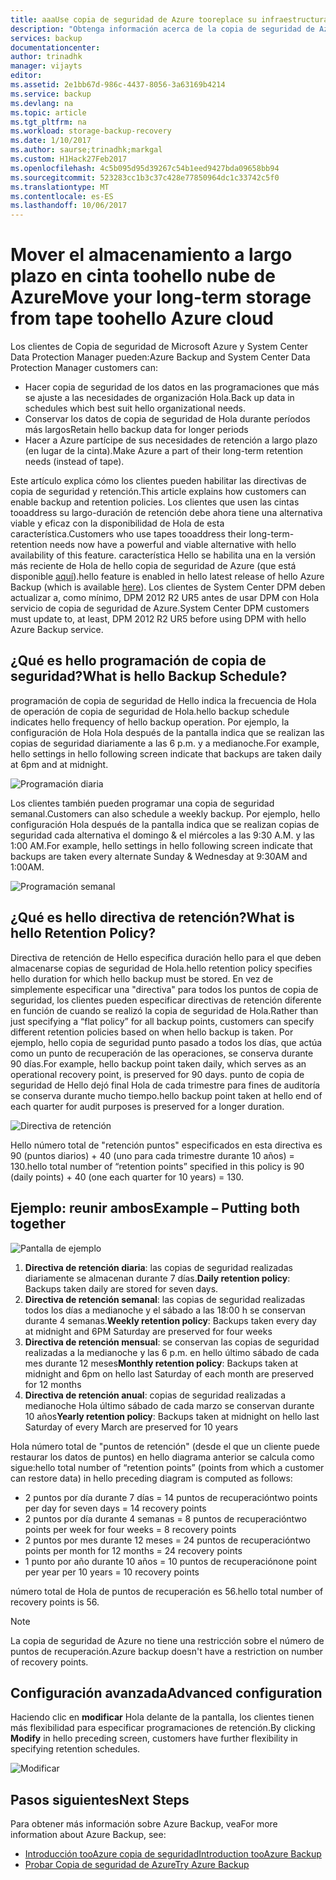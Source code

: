```yaml
---
title: aaaUse copia de seguridad de Azure tooreplace su infraestructura de cinta | Documentos de Microsoft
description: "Obtenga información acerca de la copia de seguridad de Azure proporciona semántica similar a la cinta que le permite toobackup y restaurar datos de Azure"
services: backup
documentationcenter: 
author: trinadhk
manager: vijayts
editor: 
ms.assetid: 2e1bb67d-986c-4437-8056-3a63169b4214
ms.service: backup
ms.devlang: na
ms.topic: article
ms.tgt_pltfrm: na
ms.workload: storage-backup-recovery
ms.date: 1/10/2017
ms.author: saurse;trinadhk;markgal
ms.custom: H1Hack27Feb2017
ms.openlocfilehash: 4c5b095d95d39267c54b1eed9427bda09658bb94
ms.sourcegitcommit: 523283cc1b3c37c428e77850964dc1c33742c5f0
ms.translationtype: MT
ms.contentlocale: es-ES
ms.lasthandoff: 10/06/2017
---
```

# <a name="move-your-long-term-storage-from-tape-toohello-azure-cloud"></a><span data-ttu-id="32c17-103">Mover el almacenamiento a largo plazo en cinta toohello nube de Azure</span><span class="sxs-lookup"><span data-stu-id="32c17-103">Move your long-term storage from tape toohello Azure cloud</span></span>
<span data-ttu-id="32c17-104">Los clientes de Copia de seguridad de Microsoft Azure y System Center Data Protection Manager pueden:</span><span class="sxs-lookup"><span data-stu-id="32c17-104">Azure Backup and System Center Data Protection Manager customers can:</span></span>

* <span data-ttu-id="32c17-105">Hacer copia de seguridad de los datos en las programaciones que más se ajuste a las necesidades de organización Hola.</span><span class="sxs-lookup"><span data-stu-id="32c17-105">Back up data in schedules which best suit hello organizational needs.</span></span>
* <span data-ttu-id="32c17-106">Conservar los datos de copia de seguridad de Hola durante períodos más largos</span><span class="sxs-lookup"><span data-stu-id="32c17-106">Retain hello backup data for longer periods</span></span>
* <span data-ttu-id="32c17-107">Hacer a Azure partícipe de sus necesidades de retención a largo plazo (en lugar de la cinta).</span><span class="sxs-lookup"><span data-stu-id="32c17-107">Make Azure a part of their long-term retention needs (instead of tape).</span></span>

<span data-ttu-id="32c17-108">Este artículo explica cómo los clientes pueden habilitar las directivas de copia de seguridad y retención.</span><span class="sxs-lookup"><span data-stu-id="32c17-108">This article explains how customers can enable backup and retention policies.</span></span> <span data-ttu-id="32c17-109">Los clientes que usen las cintas tooaddress su largo-duración de retención debe ahora tiene una alternativa viable y eficaz con la disponibilidad de Hola de esta característica.</span><span class="sxs-lookup"><span data-stu-id="32c17-109">Customers who use tapes tooaddress their long-term-retention needs now have a powerful and viable alternative with hello availability of this feature.</span></span> <span data-ttu-id="32c17-110">característica Hello se habilita una en la versión más reciente de Hola de hello copia de seguridad de Azure (que está disponible [aquí](http://aka.ms/azurebackup_agent)).</span><span class="sxs-lookup"><span data-stu-id="32c17-110">hello feature is enabled in hello latest release of hello Azure Backup (which is available [here](http://aka.ms/azurebackup_agent)).</span></span> <span data-ttu-id="32c17-111">Los clientes de System Center DPM deben actualizar a, como mínimo, DPM 2012 R2 UR5 antes de usar DPM con Hola servicio de copia de seguridad de Azure.</span><span class="sxs-lookup"><span data-stu-id="32c17-111">System Center DPM customers must update to, at least, DPM 2012 R2 UR5 before using DPM with hello Azure Backup service.</span></span>

## <a name="what-is-hello-backup-schedule"></a><span data-ttu-id="32c17-112">¿Qué es hello programación de copia de seguridad?</span><span class="sxs-lookup"><span data-stu-id="32c17-112">What is hello Backup Schedule?</span></span>
<span data-ttu-id="32c17-113">programación de copia de seguridad de Hello indica la frecuencia de Hola de operación de copia de seguridad de Hola.</span><span class="sxs-lookup"><span data-stu-id="32c17-113">hello backup schedule indicates hello frequency of hello backup operation.</span></span> <span data-ttu-id="32c17-114">Por ejemplo, la configuración de Hola Hola después de la pantalla indica que se realizan las copias de seguridad diariamente a las 6 p.m. y a medianoche.</span><span class="sxs-lookup"><span data-stu-id="32c17-114">For example, hello settings in hello following screen indicate that backups are taken daily at 6pm and at midnight.</span></span>

![Programación diaria](./media/backup-azure-backup-cloud-as-tape/dailybackupschedule.png)

<span data-ttu-id="32c17-116">Los clientes también pueden programar una copia de seguridad semanal.</span><span class="sxs-lookup"><span data-stu-id="32c17-116">Customers can also schedule a weekly backup.</span></span> <span data-ttu-id="32c17-117">Por ejemplo, hello configuración Hola después de la pantalla indica que se realizan copias de seguridad cada alternativa el domingo & el miércoles a las 9:30 A.M. y las 1:00 AM.</span><span class="sxs-lookup"><span data-stu-id="32c17-117">For example, hello settings in hello following screen indicate that backups are taken every alternate Sunday & Wednesday at 9:30AM and 1:00AM.</span></span>

![Programación semanal](./media/backup-azure-backup-cloud-as-tape/weeklybackupschedule.png)

## <a name="what-is-hello-retention-policy"></a><span data-ttu-id="32c17-119">¿Qué es hello directiva de retención?</span><span class="sxs-lookup"><span data-stu-id="32c17-119">What is hello Retention Policy?</span></span>
<span data-ttu-id="32c17-120">Directiva de retención de Hello especifica duración hello para el que deben almacenarse copias de seguridad de Hola.</span><span class="sxs-lookup"><span data-stu-id="32c17-120">hello retention policy specifies hello duration for which hello backup must be stored.</span></span> <span data-ttu-id="32c17-121">En vez de simplemente especificar una "directiva" para todos los puntos de copia de seguridad, los clientes pueden especificar directivas de retención diferente en función de cuando se realizó la copia de seguridad de Hola.</span><span class="sxs-lookup"><span data-stu-id="32c17-121">Rather than just specifying a “flat policy” for all backup points, customers can specify different retention policies based on when hello backup is taken.</span></span> <span data-ttu-id="32c17-122">Por ejemplo, hello copia de seguridad punto pasado a todos los días, que actúa como un punto de recuperación de las operaciones, se conserva durante 90 días.</span><span class="sxs-lookup"><span data-stu-id="32c17-122">For example, hello backup point taken daily, which serves as an operational recovery point, is preserved for 90 days.</span></span> <span data-ttu-id="32c17-123">punto de copia de seguridad de Hello dejó final Hola de cada trimestre para fines de auditoría se conserva durante mucho tiempo.</span><span class="sxs-lookup"><span data-stu-id="32c17-123">hello backup point taken at hello end of each quarter for audit purposes is preserved for a longer duration.</span></span>

![Directiva de retención](./media/backup-azure-backup-cloud-as-tape/retentionpolicy.png)

<span data-ttu-id="32c17-125">Hello número total de "retención puntos" especificados en esta directiva es 90 (puntos diarios) + 40 (uno para cada trimestre durante 10 años) = 130.</span><span class="sxs-lookup"><span data-stu-id="32c17-125">hello total number of “retention points” specified in this policy is 90 (daily points) + 40 (one each quarter for 10 years) = 130.</span></span>

## <a name="example--putting-both-together"></a><span data-ttu-id="32c17-126">Ejemplo: reunir ambos</span><span class="sxs-lookup"><span data-stu-id="32c17-126">Example – Putting both together</span></span>
![Pantalla de ejemplo](./media/backup-azure-backup-cloud-as-tape/samplescreen.png)

1. <span data-ttu-id="32c17-128">**Directiva de retención diaria**: las copias de seguridad realizadas diariamente se almacenan durante 7 días.</span><span class="sxs-lookup"><span data-stu-id="32c17-128">**Daily retention policy**: Backups taken daily are stored for seven days.</span></span>
2. <span data-ttu-id="32c17-129">**Directiva de retención semanal**: las copias de seguridad realizadas todos los días a medianoche y el sábado a las 18:00 h se conservan durante 4 semanas.</span><span class="sxs-lookup"><span data-stu-id="32c17-129">**Weekly retention policy**: Backups taken every day at midnight and 6PM Saturday are preserved for four weeks</span></span>
3. <span data-ttu-id="32c17-130">**Directiva de retención mensual**: se conservan las copias de seguridad realizadas a la medianoche y las 6 p.m. en hello último sábado de cada mes durante 12 meses</span><span class="sxs-lookup"><span data-stu-id="32c17-130">**Monthly retention policy**: Backups taken at midnight and 6pm on hello last Saturday of each month are preserved for 12 months</span></span>
4. <span data-ttu-id="32c17-131">**Directiva de retención anual**: copias de seguridad realizadas a medianoche Hola último sábado de cada marzo se conservan durante 10 años</span><span class="sxs-lookup"><span data-stu-id="32c17-131">**Yearly retention policy**: Backups taken at midnight on hello last Saturday of every March are preserved for 10 years</span></span>

<span data-ttu-id="32c17-132">Hola número total de "puntos de retención" (desde el que un cliente puede restaurar los datos de puntos) en hello diagrama anterior se calcula como sigue:</span><span class="sxs-lookup"><span data-stu-id="32c17-132">hello total number of “retention points” (points from which a customer can restore data) in hello preceding diagram is computed as follows:</span></span>

* <span data-ttu-id="32c17-133">2 puntos por día durante 7 días = 14 puntos de recuperación</span><span class="sxs-lookup"><span data-stu-id="32c17-133">two points per day for seven days = 14 recovery points</span></span>
* <span data-ttu-id="32c17-134">2 puntos por día durante 4 semanas = 8 puntos de recuperación</span><span class="sxs-lookup"><span data-stu-id="32c17-134">two points per week for four weeks = 8 recovery points</span></span>
* <span data-ttu-id="32c17-135">2 puntos por mes durante 12 meses = 24 puntos de recuperación</span><span class="sxs-lookup"><span data-stu-id="32c17-135">two points per month for 12 months = 24 recovery points</span></span>
* <span data-ttu-id="32c17-136">1 punto por año durante 10 años = 10 puntos de recuperación</span><span class="sxs-lookup"><span data-stu-id="32c17-136">one point per year per 10 years = 10 recovery points</span></span>

<span data-ttu-id="32c17-137">número total de Hola de puntos de recuperación es 56.</span><span class="sxs-lookup"><span data-stu-id="32c17-137">hello total number of recovery points is 56.</span></span>

> [!NOTE]
> <span data-ttu-id="32c17-138">La copia de seguridad de Azure no tiene una restricción sobre el número de puntos de recuperación.</span><span class="sxs-lookup"><span data-stu-id="32c17-138">Azure backup doesn't have a restriction on number of recovery points.</span></span>
>
>

## <a name="advanced-configuration"></a><span data-ttu-id="32c17-139">Configuración avanzada</span><span class="sxs-lookup"><span data-stu-id="32c17-139">Advanced configuration</span></span>
<span data-ttu-id="32c17-140">Haciendo clic en **modificar** Hola delante de la pantalla, los clientes tienen más flexibilidad para especificar programaciones de retención.</span><span class="sxs-lookup"><span data-stu-id="32c17-140">By clicking **Modify** in hello preceding screen, customers have further flexibility in specifying retention schedules.</span></span>

![Modificar](./media/backup-azure-backup-cloud-as-tape/modify.png)

## <a name="next-steps"></a><span data-ttu-id="32c17-142">Pasos siguientes</span><span class="sxs-lookup"><span data-stu-id="32c17-142">Next Steps</span></span>
<span data-ttu-id="32c17-143">Para obtener más información sobre Azure Backup, vea</span><span class="sxs-lookup"><span data-stu-id="32c17-143">For more information about Azure Backup, see:</span></span>

* [<span data-ttu-id="32c17-144">Introducción tooAzure copia de seguridad</span><span class="sxs-lookup"><span data-stu-id="32c17-144">Introduction tooAzure Backup</span></span>](backup-introduction-to-azure-backup.md)
* [<span data-ttu-id="32c17-145">Probar Copia de seguridad de Azure</span><span class="sxs-lookup"><span data-stu-id="32c17-145">Try Azure Backup</span></span>](backup-try-azure-backup-in-10-mins.md)
